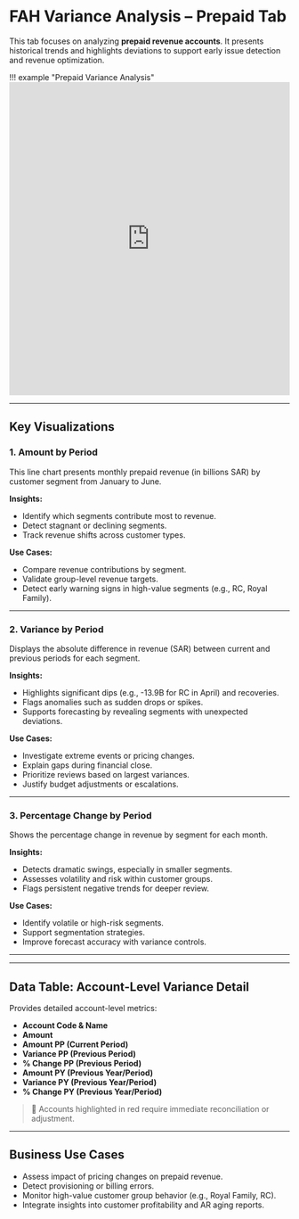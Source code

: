 # FAH Variance Analysis – Prepaid Tab

This tab focuses on analyzing **prepaid revenue accounts**. It presents historical trends and highlights deviations to support early issue detection and revenue optimization.

!!! example "Prepaid Variance Analysis"
    <iframe frameborder="0" style="width:100%;height:562px;" src="https://viewer.diagrams.net/?tags=%7B%7D&lightbox=1&highlight=0000ff&edit=_blank&layers=1&nav=1&title=FAH%20Variance%20Analysis.drawio&page-id=8d7CYI8ny3bR5MwMTM5c&dark=auto#Uhttps%3A%2F%2Fdrive.google.com%2Fuc%3Fid%3D1jTICB2P4qRS14aOCfZZjp2uEhzHNe8es%26export%3Ddownload"></iframe>

---


## Key Visualizations

### 1. Amount by Period

This line chart presents monthly prepaid revenue (in billions SAR) by customer segment from January to June.

**Insights:**
- Identify which segments contribute most to revenue.
- Detect stagnant or declining segments.
- Track revenue shifts across customer types.

**Use Cases:**
- Compare revenue contributions by segment.
- Validate group-level revenue targets.
- Detect early warning signs in high-value segments (e.g., RC, Royal Family).

---

### 2. Variance by Period

Displays the absolute difference in revenue (SAR) between current and previous periods for each segment.

**Insights:**
- Highlights significant dips (e.g., -13.9B for RC in April) and recoveries.
- Flags anomalies such as sudden drops or spikes.
- Supports forecasting by revealing segments with unexpected deviations.

**Use Cases:**
- Investigate extreme events or pricing changes.
- Explain gaps during financial close.
- Prioritize reviews based on largest variances.
- Justify budget adjustments or escalations.

---

### 3. Percentage Change by Period

Shows the percentage change in revenue by segment for each month.

**Insights:**
- Detects dramatic swings, especially in smaller segments.
- Assesses volatility and risk within customer groups.
- Flags persistent negative trends for deeper review.

**Use Cases:**
- Identify volatile or high-risk segments.
- Support segmentation strategies.
- Improve forecast accuracy with variance controls.

---


---

## Data Table: Account-Level Variance Detail

Provides detailed account-level metrics:
- **Account Code & Name**
- **Amount**
- **Amount PP (Current Period)**
- **Variance PP (Previous Period)**
- **% Change PP (Previous Period)**
- **Amount PY (Previous Year/Period)**
- **Variance PY (Previous Year/Period)**
- **% Change PY (Previous Year/Period)**

> 📌 Accounts highlighted in red require immediate reconciliation or adjustment.

---

## Business Use Cases

- Assess impact of pricing changes on prepaid revenue.
- Detect provisioning or billing errors.
- Monitor high-value customer group behavior (e.g., Royal Family, RC).
- Integrate insights into customer profitability and AR aging reports.

